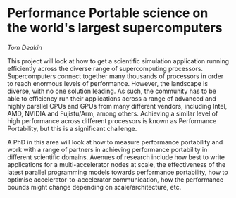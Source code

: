 
# Performance Portable science on the world's largest supercomputers

_Tom Deakin_

This project will look at how to get a scientific simulation
application running efficiently across the diverse range of
supercomputing processors. Supercomputers connect together many
thousands of processors in order to reach enormous levels of
performance. However, the landscape is diverse, with no one solution
leading. As such, the community has to be able to efficiency run their
applications across a range of advanced and highly parallel CPUs and
GPUs from many different vendors, including Intel, AMD, NVIDIA and
Fujistu/Arm, among others. Achieving a similar level of high
performance across different processors is known as Performance
Portability, but this is a significant challenge.

A PhD in this area will look at how to measure performance portability
and work with a range of partners in achieving performance portability
in different scientific domains. Avenues of research include how best
to write applications for a multi-accelerator nodes at scale, the
effectiveness of the latest parallel programming models towards
performance portability, how to optimise accelerator-to-accelerator
communication, how the performance bounds might change depending on
scale/architecture, etc.
